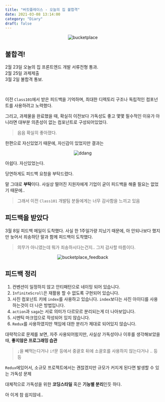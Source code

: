 ```yaml
---
title: "버킷플레이스 - 오늘의 집 불합격"
date: 2021-03-08 13:14:00
category: "Diary"
draft: false
---
```


<div style="margin : 0 auto; text-align : center">
  <img src="http://www.bloter.net/wp-content/uploads/2018/10/open_graph_icon_2-2.jpg" alt="bucketplace">
</div>

## 불합격!

2월 23일 오늘의 집 프론트엔드 개발 서류전형 통과.
<br>
2월 25일 과제제출
<br>
3월 2일 불합격 통보.

<br>

이전 `Class101`에서 받은 피드백을 기억하며, 최대한 디렉토리 구조나 독립적인 컴포넌트를 사용하려고 노력했다.

그리고, 과제물을 완료했을 때, 확실히 이전보다 가독성도 좋고 몇몇 필수적인 이유가 아니라면 대부분 의존성이 없는 컴포넌트로 구성되어있었다.

> 음음 확실히 좋아졌다.

한편으로 자신있었기 때문에, 자신감이 있었지만 결과는

<div style="margin : 0 auto; text-align : center">
  <img src="/img/share/ddang.jpg?raw=true" alt="ddang">
</div>

아쉽다. 자신있었는다.

당연하게도 피드백 요청을 부탁드렸다.

말 그대로 **부탁**이다. 사실상 떨어진 지원자에게 기업이 굳이 피드백을 해줄 필요는 없었기 때문에..

> 그래서 이전 `Class101` 개발팀 분들에게는 너무 감사함을 느끼고 있음

## 피드백을 받았다

3월 8일 피드백 메일이 도착했다. 사실 한 1주일가량 지났기 때문에, 아 안되나보다 했지만 늦어서 죄송하단 말과 함께 피드백이 도착했다.

> 의무가 아니였는데 뭐가 죄송하시다는건지.. 그저 감사할 따름이다.

<div style="margin : 0 auto; text-align : center">
  <img src="/img/2021/03/08/2.PNG?raw=true" alt="bucketplace_feedback">
</div>

## 피드백 정리

1. 컨벤션이 일정하지 않고 안티패턴으로 네이밍 되어 있습니다.
2. `InfiniteScroll`은 재활용 할 수 없도록 구현되어 있습니다.
3. 사진 컴포넌트 키에 `index`를 사용하고 있습니다. `index`보다는 사진 아이디를 사용하는것이 더 나은 방법입니다.
4. `action`과 `saga`는 서로 의미가 다르모르 분리되는게 더 나아보입니다.
5. 시멘틱 마크업으로 작성되어 있지 않습니다.
6. `Redux`를 사용하였지만 책임에 대한 분리가 제대로 되어있지 않습니다.

대략적으로 문제를 보면, 자주 사용되어욌지만, 사실상 가독성이나 이후를 생각해보았을 때, **좋지않은 프로그래밍 습관**

> `;`을 빼먹는다거나 `if`문 등에서 중괄호 뒤에 소괄호를 사용하지 않는다거나 .. 등등

`Redux`에있어서, 소규모 프로젝트에서는 괜찮겠지만 규모가 커지게 된다면 발생할 수 있는 가독성 문제

대체적으로 가독성을 위한 **코딩스타일** 혹은 **기능별 분리**인듯 하다.

아 이게 참 쉽지않네..
